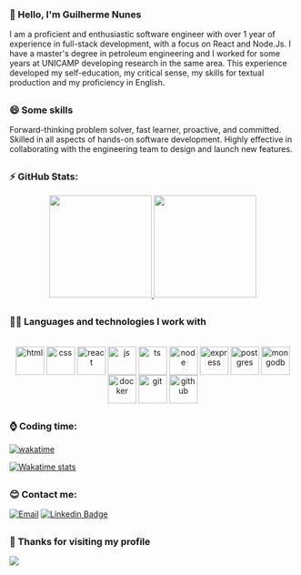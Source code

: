 ### 🤗 Hello, I'm Guilherme Nunes 

I am a proficient and enthusiastic software engineer with over 1 year of experience in full-stack development, with a focus on React and Node.Js. I have a master's degree in petroleum engineering and I worked for some years at UNICAMP developing research in the same area. This experience developed my self-education, my critical sense, my skills for textual production and my proficiency in English.

##

### :smile: Some skills

Forward-thinking problem solver, fast learner, proactive, and committed. Skilled in all aspects of hands-on software development. Highly effective in collaborating with the engineering team to design and launch new features.

##

### ⚡ GitHub Stats:
<div align="center">
  <a href="https://github.com/Guilherme-NL">
  <img height="180em" src="https://github-readme-stats.vercel.app/api?username=Guilherme-NL&show_icons=true&theme=dracula"/>
  <img height="180em" src="https://github-readme-stats.vercel.app/api/top-langs/?username=Guilherme-NL&layout=compact&langs_count=7&theme=dracula"/>
  </a>
</div>

##

### 👨‍💻 Languages and technologies I work with

<div align="center" style="display: inline_block"><br>
  <img align="center" alt="html" height="50" width="50" src="https://cdn.jsdelivr.net/gh/devicons/devicon/icons/html5/html5-original-wordmark.svg" />
  <img align="center" alt="css" height="50" width="50" src="https://cdn.jsdelivr.net/gh/devicons/devicon/icons/css3/css3-original-wordmark.svg" />
  <img align="center" alt="react" height="50" width="50" src="https://cdn.jsdelivr.net/gh/devicons/devicon/icons/react/react-original-wordmark.svg" />
  <img align="center" alt="js" height="50" width="50" src="https://cdn.jsdelivr.net/gh/devicons/devicon/icons/javascript/javascript-original.svg" />
  <img align="center" alt="ts" height="50" width="50" src="https://cdn.jsdelivr.net/gh/devicons/devicon/icons/typescript/typescript-original.svg" />
  <img align="center" alt="node" height="50" width="50" src="https://cdn.jsdelivr.net/gh/devicons/devicon/icons/nodejs/nodejs-original.svg" />
  <img align="center" alt="express" height="50" width="50" src="https://cdn.jsdelivr.net/gh/devicons/devicon/icons/express/express-original.svg" />
  <img align="center" alt="postgres" height="50" width="50" src="https://cdn.jsdelivr.net/gh/devicons/devicon/icons/postgresql/postgresql-original-wordmark.svg" />
  <img align="center" alt="mongodb" height="50" width="50" src="https://cdn.jsdelivr.net/gh/devicons/devicon/icons/mongodb/mongodb-original-wordmark.svg" />
  <img align="center" alt="docker" height="50" width="50" src="https://cdn.jsdelivr.net/gh/devicons/devicon/icons/docker/docker-original-wordmark.svg" />
  <img align="center" alt="git" height="50" width="50" src="https://cdn.jsdelivr.net/gh/devicons/devicon/icons/git/git-original.svg" />
  <img align="center" alt="github" height="50" width="50" src="https://cdn.jsdelivr.net/gh/devicons/devicon/icons/github/github-original.svg" />
</div>

##

### ⌚ Coding time:
[![wakatime](https://wakatime.com/badge/user/fba7c0f0-db04-4371-93b8-00436eeac021.svg?style=for-the-badge)](https://wakatime.com/@fba7c0f0-db04-4371-93b8-00436eeac021)

[![Wakatime stats](https://github-readme-stats.vercel.app/api/wakatime?username=Guilherme_NL&layout=compact&langs_count=6&theme=dracula)](https://github.com/Guilherme_NL/github-readme-stats)


##

### 😊 Contact me:
<div align="left">

  [![Email](https://img.shields.io/badge/Gmail-D14836?style=for-the-badge&logo=gmail&logoColor=white)](mailto:guilherme.nunes.lopes@gmail.com)
  [![Linkedin Badge](https://img.shields.io/badge/LinkedIn-0077B5?style=for-the-badge&logo=linkedin&logoColor=white)](https://www.linkedin.com/in/guilherme-nl/)
</div>

##

### 🤗 Thanks for visiting my profile

<a href="https://visitorbadge.io/status?path=https%3A%2F%2Fgithub.com%2FGuilherme-NL"><img src="https://api.visitorbadge.io/api/visitors?path=https%3A%2F%2Fgithub.com%2FGuilherme-NL&label=VISITORS&countColor=%23263759&style=flat-square&labelStyle=upper" /></a>

